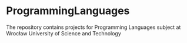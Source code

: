 # ProgrammingLanguages
The repository contains projects for Programming Languages subject at Wrocław University of Science and Technology
